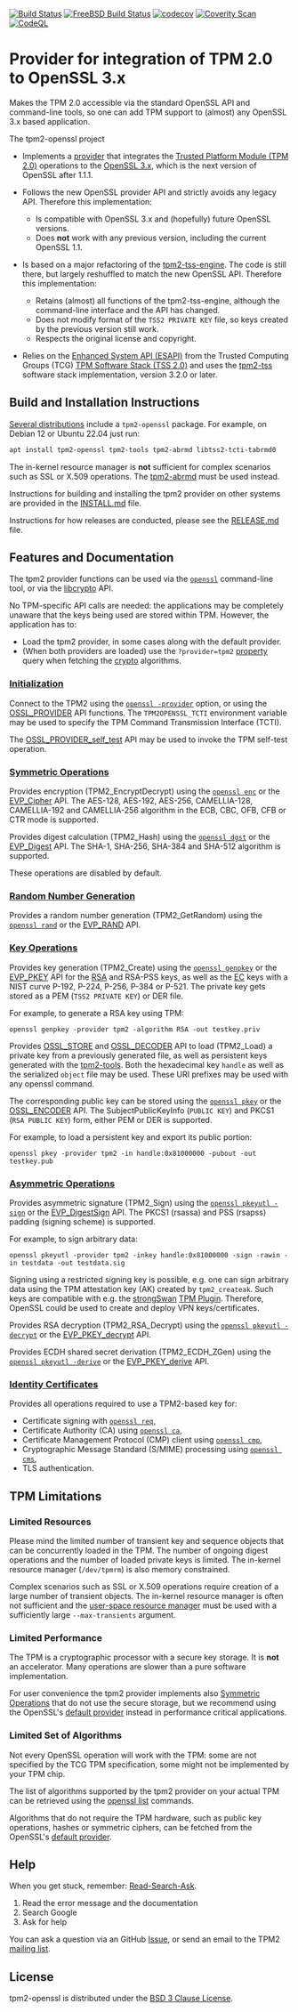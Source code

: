 [![Build Status](https://github.com/tpm2-software/tpm2-openssl/workflows/gcc-distcheck/badge.svg)](https://github.com/tpm2-software/tpm2-openssl/actions)
[![FreeBSD Build Status](https://api.cirrus-ci.com/github/tpm2-software/tpm2-openssl.svg?branch=master)](https://cirrus-ci.com/github/tpm2-software/tpm2-openssl)
[![codecov](https://codecov.io/gh/tpm2-software/tpm2-openssl/branch/master/graph/badge.svg)](https://codecov.io/gh/tpm2-software/tpm2-openssl)
[![Coverity Scan](https://scan.coverity.com/projects/22739/badge.svg)](https://scan.coverity.com/projects/tpm2-openssl)
[![CodeQL](https://github.com/tpm2-software/tpm2-openssl/workflows/CodeQL/badge.svg)](https://github.com/tpm2-software/tpm2-openssl/actions/workflows/codeql.yml)

# Provider for integration of TPM 2.0 to OpenSSL 3.x

Makes the TPM 2.0 accessible via the standard OpenSSL API and command-line tools,
so one can add TPM support to (almost) any OpenSSL 3.x based application.

The tpm2-openssl project

* Implements a
  [provider](https://www.openssl.org/docs/manmaster/man7/provider.html)
  that integrates the
  [Trusted Platform Module (TPM 2.0)](https://trustedcomputinggroup.org/work-groups/trusted-platform-module/)
  operations to the [OpenSSL 3.x](https://www.openssl.org/docs/OpenSSL300Design.html),
  which is the next version of OpenSSL after 1.1.1.

* Follows the new OpenSSL provider API and strictly avoids any legacy API.
  Therefore this implementation:
  - Is compatible with OpenSSL 3.x and (hopefully) future OpenSSL versions.
  - Does **not** work with any previous version, including the current OpenSSL 1.1.

* Is based on a major refactoring of the
  [tpm2-tss-engine](https://github.com/tpm2-software/tpm2-tss-engine).
  The code is still there, but largely reshuffled to match the new OpenSSL API.
  Therefore this implementation:
  - Retains (almost) all functions of the tpm2-tss-engine, although the
    command-line interface and the API has changed.
  - Does not modify format of the `TSS2 PRIVATE KEY` file, so keys created by
    the previous version still work.
  - Respects the original license and copyright.

* Relies on the
  [Enhanced System API (ESAPI)](https://trustedcomputinggroup.org/wp-content/uploads/TSS_ESAPI_v1p0_r08_pub.pdf)
  from the Trusted Computing Groups (TCG)
  [TPM Software Stack (TSS 2.0)](https://trustedcomputinggroup.org/work-groups/software-stack/)
  and uses the
  [tpm2-tss](https://www.github.org/tpm2-software/tpm2-tss) software stack
  implementation, version 3.2.0 or later.


## Build and Installation Instructions

[Several distributions](https://repology.org/project/tpm2-openssl/versions)
include a `tpm2-openssl` package. For example, on Debian 12 or Ubuntu 22.04
just run:
```bash
apt install tpm2-openssl tpm2-tools tpm2-abrmd libtss2-tcti-tabrmd0
```

The in-kernel resource manager is **not** sufficient for complex scenarios such
as SSL or X.509 operations. The [tpm2-abrmd](https://github.com/tpm2-software/tpm2-abrmd)
must be used instead.

Instructions for building and installing the tpm2 provider on other systems are
provided in the [INSTALL.md](docs/INSTALL.md) file.

Instructions for how releases are conducted, please see the
[RELEASE.md](docs/RELEASE.md) file.

## Features and Documentation

The tpm2 provider functions can be used via the
[`openssl`](https://www.openssl.org/docs/manmaster/man1/openssl.html)
command-line tool,
or via the
[libcrypto](https://www.openssl.org/docs/manmaster/man7/crypto.html) API.

No TPM-specific API calls are needed: the applications may be completely unaware
that the keys being used are stored within TPM.
However, the application has to:
 - Load the tpm2 provider, in some cases along with the default provider.
 - (When both providers are loaded) use the `?provider=tpm2`
[property](https://www.openssl.org/docs/manmaster/man7/property.html) query when
fetching the [crypto](https://www.openssl.org/docs/manmaster/man7/crypto.html)
algorithms.

### [Initialization](docs/initialization.md)

Connect to the TPM2 using the
[`openssl -provider`](https://www.openssl.org/docs/manmaster/man1/openssl.html)
option,
or using the
[OSSL_PROVIDER](https://www.openssl.org/docs/manmaster/man3/OSSL_PROVIDER.html)
API functions.
The `TPM2OPENSSL_TCTI` environment variable may be used to specify the
TPM Command Transmission Interface (TCTI).

The
[OSSL_PROVIDER_self_test](https://www.openssl.org/docs/manmaster/man3/OSSL_PROVIDER_self_test.html)
API may be used to invoke the TPM self-test operation.

### [Symmetric Operations](docs/symmetric.md)

Provides encryption (TPM2_EncryptDecrypt) using the
[`openssl enc`](https://www.openssl.org/docs/manmaster/man1/openssl-enc.html)
or the
[EVP_Cipher](https://www.openssl.org/docs/manmaster/man3/EVP_Cipher.html) API.
The AES-128, AES-192, AES-256, CAMELLIA-128, CAMELLIA-192 and CAMELLIA-256
algorithm in the ECB, CBC, OFB, CFB or CTR mode is supported.

Provides digest calculation (TPM2_Hash) using the
[`openssl dgst`](https://www.openssl.org/docs/manmaster/man1/openssl-dgst.html)
or the
[EVP_Digest](https://www.openssl.org/docs/manmaster/man3/EVP_Digest.html) API.
The SHA-1, SHA-256, SHA-384 and SHA-512 algorithm is supported.

These operations are disabled by default.

### [Random Number Generation](docs/rng.md)

Provides a random number generation (TPM2_GetRandom) using the
[`openssl rand`](https://www.openssl.org/docs/manmaster/man1/openssl-rand.html)
or the
[EVP_RAND](https://www.openssl.org/docs/manmaster/man3/EVP_RAND.html) API.

### [Key Operations](docs/keys.md)

Provides key generation (TPM2_Create) using the
[`openssl genpkey`](https://www.openssl.org/docs/manmaster/man1/openssl-genpkey.html)
or the
[EVP_PKEY](https://www.openssl.org/docs/manmaster/man3/EVP_PKEY.html) API
for the
[RSA](https://www.openssl.org/docs/manmaster/man7/EVP_PKEY-RSA.html) and
RSA-PSS keys, as well as the
[EC](https://www.openssl.org/docs/manmaster/man7/EVP_PKEY-EC.html) keys
with a NIST curve P-192, P-224, P-256, P-384 or P-521.
The private key gets stored as a PEM (`TSS2 PRIVATE KEY`) or DER file.

For example, to generate a RSA key using TPM:
```
openssl genpkey -provider tpm2 -algorithm RSA -out testkey.priv
```

Provides
[OSSL_STORE](https://www.openssl.org/docs/manmaster/man3/OSSL_STORE_CTX.html)
and
[OSSL_DECODER](https://www.openssl.org/docs/manmaster/man3/OSSL_DECODER.html) API
to load (TPM2_Load) a private key from a previously generated file, as well as
persistent keys generated with the
[tpm2-tools](https://github.com/tpm2-software/tpm2-tools). Both the hexadecimal
key `handle` as well as the serialized `object` file may be used. These URI
prefixes may be used with any openssl command.

The corresponding public key can be stored using the
[`openssl pkey`](https://www.openssl.org/docs/manmaster/man1/openssl-pkey.html)
or the
[OSSL_ENCODER](https://www.openssl.org/docs/manmaster/man3/OSSL_ENCODER.html) API.
The SubjectPublicKeyInfo (`PUBLIC KEY`) and PKCS1 (`RSA PUBLIC KEY`) form,
either PEM or DER is supported.

For example, to load a persistent key and export its public portion:
```
openssl pkey -provider tpm2 -in handle:0x81000000 -pubout -out testkey.pub
```

### [Asymmetric Operations](docs/asymmetric.md)

Provides asymmetric signature (TPM2_Sign) using the
[`openssl pkeyutl -sign`](https://www.openssl.org/docs/manmaster/man1/openssl-pkeyutl.html)
or the
[EVP_DigestSign](https://www.openssl.org/docs/manmaster/man3/EVP_DigestSign.html) API.
The PKCS1 (rsassa) and PSS (rsapss) padding (signing scheme) is supported.

For example, to sign arbitrary data:
```
openssl pkeyutl -provider tpm2 -inkey handle:0x81000000 -sign -rawin -in testdata -out testdata.sig
```

Signing using a restricted signing key is possible, e.g. one can sign arbitrary
data using the TPM attestation key (AK) created by `tpm2_createak`.
Such keys are compatible with e.g. the [strongSwan](https://www.strongswan.org/)
[TPM Plugin](https://wiki.strongswan.org/projects/strongswan/wiki/TpmPlugin).
Therefore, OpenSSL could be used to create and deploy VPN keys/certificates.

Provides RSA decryption (TPM2_RSA_Decrypt) using the
[`openssl pkeyutl -decrypt`](https://www.openssl.org/docs/manmaster/man1/openssl-pkeyutl.html)
or the
[EVP_PKEY_decrypt](https://www.openssl.org/docs/manmaster/man3/EVP_PKEY_decrypt.html) API.

Provides ECDH shared secret derivation (TPM2_ECDH_ZGen) using the
[`openssl pkeyutl -derive`](https://www.openssl.org/docs/manmaster/man1/openssl-pkeyutl.html)
or the
[EVP_PKEY_derive](https://www.openssl.org/docs/manmaster/man3/EVP_PKEY_derive.html) API.

### [Identity Certificates](docs/certificates.md)

Provides all operations required to use a TPM2-based key for:
 - Certificate signing with
   [`openssl req`](https://www.openssl.org/docs/manmaster/man1/openssl-req.html),
 - Certificate Authority (CA) using
   [`openssl ca`](https://www.openssl.org/docs/manmaster/man1/openssl-ca.html),
 - Certificate Management Protocol (CMP) client using
   [`openssl cmp`](https://www.openssl.org/docs/manmaster/man1/openssl-cmp.html),
 - Cryptographic Message Standard (S/MIME) processing using
   [`openssl cms`](https://www.openssl.org/docs/manmaster/man1/openssl-cms.html),
 - TLS authentication.


## TPM Limitations

### Limited Resources

Please mind the limited number of transient key and sequence objects that can
be concurrently loaded in the TPM. The number of ongoing digest operations and
the number of loaded private keys is limited. The in-kernel resource manager
(`/dev/tpmrm`) is also memory constrained.

Complex scenarios such as SSL or X.509 operations require creation of a large
number of transient objects. The in-kernel resource manager is often not
sufficient and
the [user-space resource manager](https://github.com/tpm2-software/tpm2-abrmd)
must be used with a sufficiently large `--max-transients` argument.

### Limited Performance

The TPM is a cryptographic processor with a secure key storage. It is **not**
an accelerator. Many operations are slower than a pure software implementation.

For user convenience the tpm2 provider implements also
[Symmetric Operations](docs/symmetric.md) that do not use the secure storage,
but we recommend using the OpenSSL's
[default provider](https://github.com/tpm2-software/tpm2-openssl/blob/master/docs/initialization.md#loading-multiple-providers)
instead in performance critical applications.

### Limited Set of Algorithms

Not every OpenSSL operation will work with the TPM: some are not specified by
the TCG TPM specification, some might not be implemented by your TPM chip.

The list of algorithms supported by the tpm2 provider on your actual TPM can be
retrieved using the [openssl list](https://www.openssl.org/docs/manmaster/man1/openssl-list.html)
commands.

Algorithms that do not require the TPM hardware, such as public key operations,
hashes or symmetric ciphers, can be fetched from the OpenSSL's
[default provider](https://github.com/tpm2-software/tpm2-openssl/blob/master/docs/initialization.md#loading-multiple-providers).


## Help

When you get stuck, remember:
[Read-Search-Ask](https://www.freecodecamp.org/forum/t/how-to-get-help-when-you-are-stuck-coding/19514).
 1. Read the error message and the documentation
 2. Search Google
 3. Ask for help

You can ask a question via an GitHub
[Issue](https://github.com/tpm2-software/tpm2-openssl/issues/new), or send
an email to the TPM2
[mailing list](https://lists.linuxfoundation.org/mailman/listinfo/tpm2).


## License

tpm2-openssl is distributed under the [BSD 3 Clause License](LICENSE).
